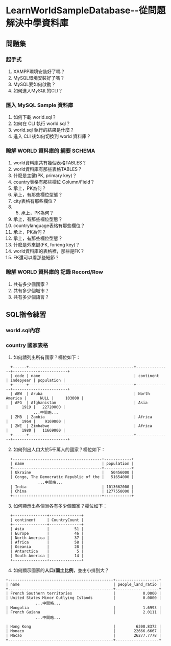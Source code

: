 # LearnWorldSampleDatabase--從問題解決中學**資料庫**
## 問題集

### 起手式
1. XAMPP環境安裝好了嗎？
2. MySQL環境安裝好了嗎？
3. MySQL要如何啟動？
4. 如何進入MySQL的CLI？

### 匯入 MySQL Sample 資料庫
1. 如何下載 world.sql？
2. 如何在 CLI 執行 world.sql？
3. world.sql 執行的結果是什麼？
4. 進入 CLI 後如何切換到 world 資料庫？

### 瞭解 WORLD 資料庫的 綱要 SCHEMA
1. world資料庫共有幾個表格TABLES？
2. world資料庫有那些表格TABLES？
3. 什麼是主鍵(PK, primary key)？
4. country表格有那些欄位 Column/Field？
5. 承上，PK為何？
6. 承上，有那些欄位型態？
7. city表格有那些欄位？
8. 5. 承上，PK為何？
9. 承上，有那些欄位型態？
10. countrylanguage表格有那些欄位？
11. 承上，PK為何？
12. 承上，有那些欄位型態？
13. 什麼是外來鍵(FK, forieng key)？
14. world資料庫的表格裡，那些是FK？
15. FK還可以看那些細節？

### 瞭解 WORLD 資料庫的 記錄 Record/Row
1. 共有多少個國家？
2. 共有多少個城市？
3. 共有多少個語言？

## SQL指令練習
### world.sql內容

### country 國家表格
1. 如何請列出所有國家？欄位如下：
```
  +------+----------------------------------------------+---------------+-----------+------------+
  | code | name                                         | continent     | indepyear | population |
  +------+----------------------------------------------+---------------+-----------+------------+
  | ABW  | Aruba                                        | North America |      NULL |     103000 |
  | AFG  | Afghanistan                                  | Asia          |      1919 |   22720000 |
            ...中間略...
  | ZMB  | Zambia                                       | Africa        |      1964 |    9169000 |
  | ZWE  | Zimbabwe                                     | Africa        |      1980 |   11669000 |
  +------+----------------------------------------------+---------------+-----------+------------+
``` 

2. 如何列出人口大於5千萬人的國家？欄位如下：
```
  +---------------------------------------+------------+
  | name                                  | population |
  +---------------------------------------+------------+
  | Ukraine                               |   50456000 |
  | Congo, The Democratic Republic of the |   51654000 |
              ...中間略...
  | India                                 | 1013662000 |
  | China                                 | 1277558000 |
  +---------------------------------------+------------+
```

3. 如何顯示出各個洲各有多少個國家？欄位如下：
```
  +---------------+--------------+
  | continent     | CountryCount |
  +---------------+--------------+
  | Asia          |           51 |
  | Europe        |           46 |
  | North America |           37 |
  | Africa        |           58 |
  | Oceania       |           28 |
  | Antarctica    |            5 |
  | South America |           14 |
  +---------------+--------------+
```

4. 如何顯示國家的**人口/國土比例**，並由小排到大？
```
+----------------------------------------------+-------------------+
| name                                         | people_land_ratio |
+----------------------------------------------+-------------------+
| French Southern territories                  |            0.0000 |
| United States Minor Outlying Islands         |            0.0000 |
             ...中間略...
| Mongolia                                     |            1.6993 |
| French Guiana                                |            2.0111 |
             ...中間略...

| Hong Kong                                    |         6308.8372 |
| Monaco                                       |        22666.6667 |
| Macao                                        |        26277.7778 |
+----------------------------------------------+-------------------+
```
